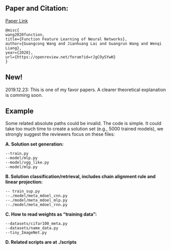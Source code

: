 ## Paper and Citation:
[Paper Link](https://openreview.net/forum?id=rJgCOySYwH&noteId=rJgCOySYwH&invitationId=ICLR.cc/2020/Conference/Paper1824)
```
@misc{
wang2020function,
title={Function Feature Learning of Neural Networks},
author={Guangcong Wang and Jianhuang Lai and Guangrun Wang and Wenqi Liang},
year={2020},
url={https://openreview.net/forum?id=rJgCOySYwH}
}
```

## New!
2019.12.23: This is one of my favor papers. A clearer theoretical explanation is comming soon.









## Example
Some related absolute paths could be invalid. The code is simple. It could take too much time to create a solution set (e.g., 5000 trained models), we strongly suggest the reviewers focus on these files:



**A. Solution set generation:**
```
--train.py
--model/mlp.py
--model/vgg_like.py
--model/mlp.py 
```

**B. Solution classification/retrieval, includes chain alignment rule and linear projection:**
```
-- train_sup.py
--./model/meta_mdoel_cnn.py
--./model/meta_mdoel_mlp.py
--./model/meta_mdoel_rnn.py
```

**C. How to read weights as “training data”:**
```
--datasets/cifar100_meta.py
--datasets/name_data.py
--tiny_ImageNet.py
```

**D. Related scripts are at ./scripts**

